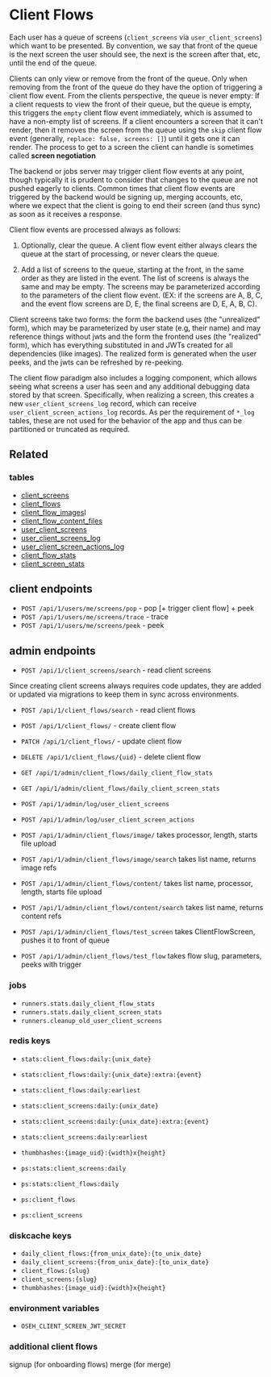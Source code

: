 # Client Flows

Each user has a queue of screens (`client_screens` via `user_client_screens`)
which want to be presented. By convention, we say that front of the queue is the
next screen the user should see, the next is the screen after that, etc, until
the end of the queue.

Clients can only view or remove from the front of the queue. Only when removing
from the front of the queue do they have the option of triggering a client flow
event. From the clients perspective, the queue is never empty: If a client
requests to view the front of their queue, but the queue is empty, this triggers
the `empty` client flow event immediately, which is assumed to have a non-empty
list of screens. If a client encounters a screen that it can't render, then it
removes the screen from the queue using the `skip` client flow event (generally,
`replace: false, screens: []`) until it gets one it can render. The process to
get to a screen the client can handle is sometimes called **screen negotiation**

The backend or jobs server may trigger client flow events at any point, though
typically it is prudent to consider that changes to the queue are not pushed
eagerly to clients. Common times that client flow events are triggered by the
backend would be signing up, merging accounts, etc, where we expect that the
client is going to end their screen (and thus sync) as soon as it receives a
response.

Client flow events are processed always as follows:

1. Optionally, clear the queue. A client flow event either always clears the queue
   at the start of processing, or never clears the queue.

2. Add a list of screens to the queue, starting at the front, in the same order as
   they are listed in the event. The list of screens is always the same and may be
   empty. The screens may be parameterized according to the parameters of the client
   flow event. (EX: if the screens are A, B, C, and the event flow screens are D, E,
   the final screens are D, E, A, B, C).

Client screens take two forms: the form the backend uses (the "unrealized"
form), which may be parameterized by user state (e.g, their name) and may
reference things without jwts and the form the frontend uses (the "realized"
form), which has everything substituted in and JWTs created for all dependencies
(like images). The realized form is generated when the user peeks, and the jwts
can be refreshed by re-peeking.

The client flow paradigm also includes a logging component, which allows seeing
what screens a user has seen and any additional debugging data stored by that
screen. Specifically, when realizing a screen, this creates a new
`user_client_screens_log` record, which can receive
`user_client_screen_actions_log` records. As per the requirement of `*_log`
tables, these are not used for the behavior of the app and thus can be
partitioned or truncated as required.

## Related

### tables

- [client_screens](../../db/client_screens.md)
- [client_flows](../../db/client_flows.md)
- [client_flow_images](../../db/client_flow_images.md)l
- [client_flow_content_files](../../db/client_flow_content_files.md)
- [user_client_screens](../../db/user_client_screens.md)
- [user_client_screens_log](../../db/logs/user_client_screens_log.md)
- [user_client_screen_actions_log](../../db/logs/user_client_screen_actions_log.md)
- [client_flow_stats](../../db/stats/client_flow_stats.md)
- [client_screen_stats](../../db/stats/client_screen_stats.md)

## client endpoints

- `POST /api/1/users/me/screens/pop` - pop [+ trigger client flow] + peek
- `POST /api/1/users/me/screens/trace` - trace
- `POST /api/1/users/me/screens/peek` - peek

## admin endpoints

- `POST /api/1/client_screens/search` - read client screens

Since creating client screens always requires code updates, they are added
or updated via migrations to keep them in sync across environments.

- `POST /api/1/client_flows/search` - read client flows
- `POST /api/1/client_flows/` - create client flow
- `PATCH /api/1/client_flows/` - update client flow
- `DELETE /api/1/client_flows/{uid}` - delete client flow

- `GET /api/1/admin/client_flows/daily_client_flow_stats`
- `GET /api/1/admin/client_flows/daily_client_screen_stats`
- `POST /api/1/admin/log/user_client_screens`
- `POST /api/1/admin/log/user_client_screen_actions`
- `POST /api/1/admin/client_flows/image/` takes processor, length, starts
  file upload
- `POST /api/1/admin/client_flows/image/search` takes list name, returns image refs
- `POST /api/1/admin/client_flows/content/` takes list name, processor, length, starts
  file upload
- `POST /api/1/admin/client_flows/content/search` takes list name, returns content refs
- `POST /api/1/admin/client_flows/test_screen` takes ClientFlowScreen, pushes it to front of queue
- `POST /api/1/admin/client_flows/test_flow` takes flow slug, parameters, peeks with trigger

### jobs

- `runners.stats.daily_client_flow_stats`
- `runners.stats.daily_client_screen_stats`
- `runners.cleanup_old_user_client_screens`

### redis keys

- `stats:client_flows:daily:{unix_date}`
- `stats:client_flows:daily:{unix_date}:extra:{event}`
- `stats:client_flows:daily:earliest`
- `stats:client_screens:daily:{unix_date}`
- `stats:client_screens:daily:{unix_date}:extra:{event}`
- `stats:client_screens:daily:earliest`
- `thumbhashes:{image_uid}:{width}x{height}`

- `ps:stats:client_screens:daily`
- `ps:stats:client_flows:daily`
- `ps:client_flows`
- `ps:client_screens`

### diskcache keys

- `daily_client_flows:{from_unix_date}:{to_unix_date}`
- `daily_client_screens:{from_unix_date}:{to_unix_date}`
- `client_flows:{slug}`
- `client_screens:{slug}`
- `thumbhashes:{image_uid}:{width}x{height}`

### environment variables

- `OSEH_CLIENT_SCREEN_JWT_SECRET`

### additional client flows

signup (for onboarding flows)
merge (for merge)
